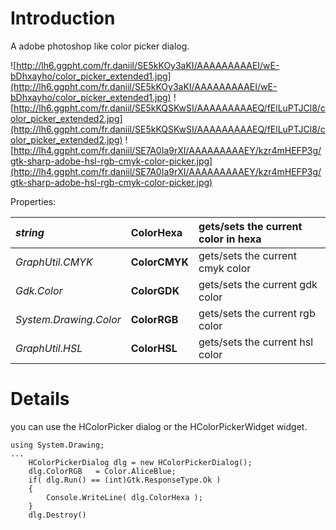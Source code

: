 # Introduction #

A adobe photoshop like color picker dialog.

![http://lh6.ggpht.com/fr.daniil/SE5kKOy3aKI/AAAAAAAAAEI/wE-bDhxayho/color_picker_extended1.jpg](http://lh6.ggpht.com/fr.daniil/SE5kKOy3aKI/AAAAAAAAAEI/wE-bDhxayho/color_picker_extended1.jpg)
![http://lh6.ggpht.com/fr.daniil/SE5kKQSKwSI/AAAAAAAAAEQ/fElLuPTJCl8/color_picker_extended2.jpg](http://lh6.ggpht.com/fr.daniil/SE5kKQSKwSI/AAAAAAAAAEQ/fElLuPTJCl8/color_picker_extended2.jpg)
![http://lh4.ggpht.com/fr.daniil/SE7A0Ia9rXI/AAAAAAAAAEY/kzr4mHEFP3g/gtk-sharp-adobe-hsl-rgb-cmyk-color-picker.jpg](http://lh4.ggpht.com/fr.daniil/SE7A0Ia9rXI/AAAAAAAAAEY/kzr4mHEFP3g/gtk-sharp-adobe-hsl-rgb-cmyk-color-picker.jpg)


Properties:

| _string_ | **ColorHexa** | gets/sets the current color in hexa  |
|:---------|:--------------|:-------------------------------------|
| _GraphUtil.CMYK_ | **ColorCMYK**    | gets/sets the current cmyk color     |
| _Gdk.Color_ | **ColorGDK**    | gets/sets the current gdk color      |
| _System.Drawing.Color_ | **ColorRGB**    | gets/sets the current rgb color      |
| _GraphUtil.HSL_ | **ColorHSL**    | gets/sets the current hsl color      |

# Details #

you can use the HColorPicker dialog or the HColorPickerWidget widget.

```
using System.Drawing;
...
	HColorPickerDialog dlg = new HColorPickerDialog();
	dlg.ColorRGB   = Color.AliceBlue;
	if( dlg.Run() == (int)Gtk.ResponseType.Ok )
	{
		Console.WriteLine( dlg.ColorHexa );
	}
	dlg.Destroy()
```